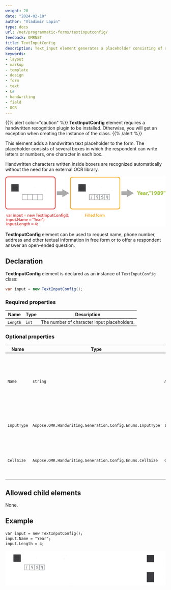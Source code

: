 ```yaml
---
weight: 20
date: "2024-02-10"
author: "Vladimir Lapin"
type: docs
url: /net/programmatic-forms/textinputconfig/
feedback: OMRNET
title: TextInputConfig
description: Text_input element generates a placeholder consisting of several boxes in which the respondent can write letters or numbers, one character in each box.
keywords:
- layout
- markup
- template
- design
- form
- text
- C#
- handwriting
- field
- OCR
---
```


{{% alert color="caution" %}} 
**TextInputConfig** element requires a handwritten recognition plugin to be installed. Otherwise, you will get an exception when creating the instance of the class.
{{% /alert %}}

This element adds a handwritten text placeholder to the form. The placeholder consists of several boxes in which the respondent can write letters or numbers, one character in each box.

Handwritten characters written inside boxers are recognized automatically without the need for an external OCR library.

![TextInputConfig element](text_input.png)

**TextInputConfig** element can be used to request name, phone number, address and other textual information in free form or to offer a respondent answer an open-ended question.

## Declaration

**TextInputConfig** element is declared as an instance of `TextInputConfig` class:

```csharp
var input = new TextInputConfig();
```

### Required properties

Name | Type | Description
---- | ---- | -----------
`Length` | `int` | The number of character input placeholders.

### Optional properties

Name | Type | Default value | Description
---- | ---- | ------------- | -----------
`Name` | `string` | _n/a_ | Used as a reminder of the element’s purpose and returned in the recognition results; for example, `Year,"2024"`.<br />You can use the same value for multiple elements. This text is not displayed on the form.
`InputType` | `Aspose.OMR.Handwriting.Generation.Config.Enums.InputType` | `InputType.Numbers` | The type of allowed characters:<ul><li>`InputType.Numbers`</li><li>`InputType.Letters`</li></ul>
`CellSize` | `Aspose.OMR.Handwriting.Generation.Config.Enums.CellSize` | `CellSize.Normal` | The size of each placeholder:<ul><li>`CellSize.Normal`</li><li>`CellSize.Large`</li><li>`CellSize.Extralarge`</li></ul>

## Allowed child elements

None.

## Example

```
var input = new TextInputConfig();
input.Name = "Year";
input.Length = 4;
```

![text_input element example](text_input-example.png)
